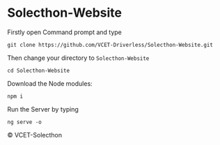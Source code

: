 # Solecthon-Website

Firstly open Command prompt and type 
```
git clone https://github.com/VCET-Driverless/Solecthon-Website.git
```
Then change your directory to `Solecthon-Website`

```
cd Solecthon-Website
```
Download the Node modules:
```
npm i
```

Run the Server by typing 

```
ng serve -o
```

&copy; VCET-Solecthon
